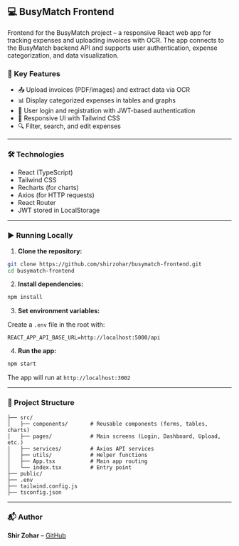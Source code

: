 ## 💻 BusyMatch Frontend

Frontend for the BusyMatch project – a responsive React web app for tracking expenses and uploading invoices with OCR. The app connects to the BusyMatch backend API and supports user authentication, expense categorization, and data visualization.

### 🚀 Key Features

- 📤 Upload invoices (PDF/images) and extract data via OCR
- 📊 Display categorized expenses in tables and graphs
- 🔐 User login and registration with JWT-based authentication
- 🎯 Responsive UI with Tailwind CSS
- 🔍 Filter, search, and edit expenses

---

### 🛠️ Technologies

- React (TypeScript)
- Tailwind CSS
- Recharts (for charts)
- Axios (for HTTP requests)
- React Router
- JWT stored in LocalStorage

---

### ▶️ Running Locally

1. **Clone the repository:**

```bash
git clone https://github.com/shirzohar/busymatch-frontend.git
cd busymatch-frontend
```

2. **Install dependencies:**

```bash
npm install
```

3. **Set environment variables:**

Create a `.env` file in the root with:

```env
REACT_APP_API_BASE_URL=http://localhost:5000/api
```

4. **Run the app:**

```bash
npm start
```

The app will run at `http://localhost:3002`

---

### 📂 Project Structure

```plaintext
├── src/
│   ├── components/       # Reusable components (forms, tables, charts)
│   ├── pages/            # Main screens (Login, Dashboard, Upload, etc.)
│   ├── services/         # Axios API services
│   ├── utils/            # Helper functions
│   ├── App.tsx           # Main app routing
│   └── index.tsx         # Entry point
├── public/
├── .env
├── tailwind.config.js
├── tsconfig.json
```

---

### 📬 Author

**Shir Zohar** – [GitHub](https://github.com/shirzohar)
